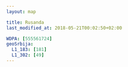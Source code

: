 ```yaml
---
layout: map

title: Rusanda
last_modified_at: 2018-05-21T00:02:50+02:00

WDPA: [555561724]
geoSrbija:
  L1_183: [181]
  L1_302: [49]
---
```


